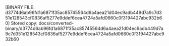 [BINARY FILE: d3774d6ab96fd1a6871f35ac85745564d6a4aea21d04ec9adb449d7a9c7d351e128543cf0836af5277e9ddef6cea4724a5afd0660c0f3194427abc932b60]
Stored copy: docs/converted-binary/d3774d6ab96fd1a6871f35ac85745564d6a4aea21d04ec9adb449d7a9c7d351e128543cf0836af5277e9ddef6cea4724a5afd0660c0f3194427abc932b60

